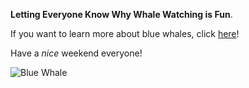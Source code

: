 **Letting Everyone Know Why Whale Watching is Fun**. 

If you want to learn more about blue whales, click [here](https://www.youtube.com/watch?v=bgiPTUy2RqIu)!  

Have a _nice_ weekend everyone!  

![Blue Whale](https://files.worldwildlife.org/wwfcmsprod/images/Blue_Whale/hero_small/gex0x01aq_shutterstock_764499823.jpg)
